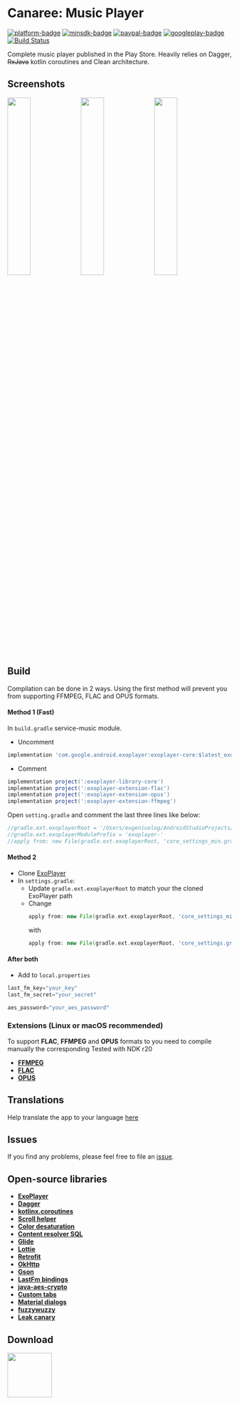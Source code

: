 [github]:            https://github.com/ologe/canaree-music-player
[paypal-url]:        https://paypal.me/nextmusicplayer
[googleplay-url]:    https://play.google.com/store/apps/details?id=dev.olog.msc

[platform-badge]:   https://img.shields.io/badge/Platform-Android-F3745F.svg
[paypal-badge]:     https://img.shields.io/badge/Donate-Paypal-F3745F.svg
[googleplay-badge]: https://img.shields.io/badge/Google_Play-Demo-F3745F.svg
[minsdk-badge]:     https://img.shields.io/badge/minSdkVersion-21-F3745F.svg

<!------------------------------------------------------------------------------------------------------->


Canaree: Music Player
=

[![platform-badge]][github]
[![minsdk-badge]][github]
[![paypal-badge]][paypal-url]
[![googleplay-badge]][googleplay-url]
[![Build Status](https://travis-ci.org/ologe/canaree-music-player.svg?branch=master)](https://travis-ci.org/ologe/canaree-music-player)

Complete music player published in the Play Store. Heavily relies on Dagger, ~~RxJava~~ kotlin coroutines and Clean architecture.

## Screenshots
<div style="dispaly:flex">
    <img src="https://github.com/ologe/canaree-music-player/blob/master/images/device-2018-10-28-235818.png" width="32%">
    <img src="https://github.com/ologe/canaree-music-player/blob/master/images/device-2018-10-29-001417.png" width="32%">
    <img src="https://github.com/ologe/canaree-music-player/blob/master/images/device-2018-10-29-002256.png" width="32%">
</div>

## Build
Compilation can be done in 2 ways. Using the first method will prevent you from supporting FFMPEG, FLAC and OPUS formats.  
#### Method 1 (Fast)
In `build.gradle` service-music module.
* Uncomment
```gradle
implementation 'com.google.android.exoplayer:exoplayer-core:$latest_exoplayer_version
```
* Comment 
```gradle
implementation project(':exoplayer-library-core')
implementation project(':exoplayer-extension-flac')
implementation project(':exoplayer-extension-opus')
implementation project(':exoplayer-extension-ffmpeg')
```

Open `setting.gradle` and comment the last three lines like below:
```gradle
//gradle.ext.exoplayerRoot = '/Users/eugeniuolog/AndroidStudioProjects/ExoPlayer'
//gradle.ext.exoplayerModulePrefix = 'exoplayer-'
//apply from: new File(gradle.ext.exoplayerRoot, 'core_settings_min.gradle')
```

#### Method 2
* Clone [ExoPlayer](https://github.com/google/ExoPlayer)
* In `settings.gradle`:
  - Update `gradle.ext.exoplayerRoot` to match your the cloned ExoPlayer path
  - Change <br> 
      ```gradle 
      apply from: new File(gradle.ext.exoplayerRoot, 'core_settings_min.gradle')
      ``` 
      with</br>
      ```gradle 
      apply from: new File(gradle.ext.exoplayerRoot, 'core_settings.gradle')
      ```

#### After both
* Add to `local.properties`
```groovy
last_fm_key="your_key"
last_fm_secret="your_secret"

aes_password="your_aes_password"
```

### Extensions (Linux or macOS recommended)
To support **FLAC**, **FFMPEG** and **OPUS** formats to you need to compile manually the corresponding
Tested with NDK r20
* [**FFMPEG**](https://github.com/google/ExoPlayer/tree/release-v2/extensions/ffmpeg)
* [**FLAC**](https://github.com/google/ExoPlayer/tree/release-v2/extensions/flac)
* [**OPUS**](https://github.com/google/ExoPlayer/tree/release-v2/extensions/opus)

## Translations
Help translate the app to your language [here](https://canaree.oneskyapp.com/admin/project/dashboard/project/162621)

## Issues
If you find any problems, please feel free to file an [issue](https://github.com/ologe/canaree-music-player/issues).

## Open-source libraries
* [**ExoPlayer**](https://github.com/google/ExoPlayer)
* [**Dagger**](https://github.com/google/dagger)
* [**kotlinx.coroutines**](https://github.com/Kotlin/kotlinx.coroutines)
* [**Scroll helper**](https://github.com/ologe/scroll-helper)
* [**Color desaturation**](https://github.com/ologe/color-desaturation)
* [**Content resolver SQL**](https://github.com/ologe/android-content-resolver-SQL)
* [**Glide**](https://github.com/bumptech/glide)
* [**Lottie**](https://github.com/airbnb/lottie-android)
* [**Retrofit**](https://github.com/square/retrofit)
* [**OkHttp**](https://github.com/square/okhttp)
* [**Gson**](https://github.com/google/gson)
* [**LastFm bindings**](https://github.com/jkovacs/lastfm-java)
* [**java-aes-crypto**](https://github.com/tozny/java-aes-crypto)
* [**Custom tabs**](https://github.com/saschpe/android-customtabs)
* [**Material dialogs**](https://github.com/afollestad/material-dialogs)
* [**fuzzywuzzy**](https://github.com/xdrop/fuzzywuzzy)
* [**Leak canary**](https://github.com/square/leakcanary)

## Download
[<img src="https://play.google.com/intl/en_us/badges/images/generic/en_badge_web_generic.png" alt="" height="100">](https://play.google.com/store/apps/details?id=dev.olog.msc)

